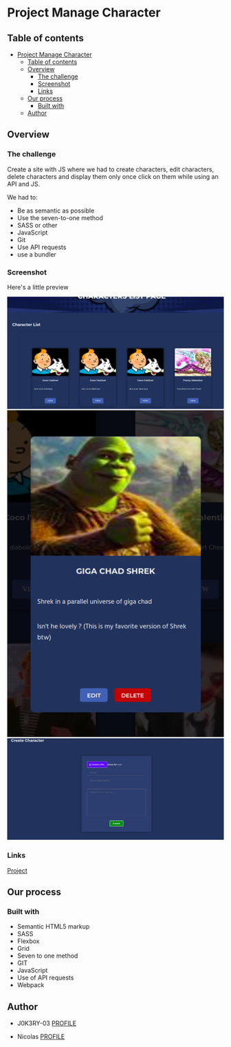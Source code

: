 # Project Manage Character
## Table of contents

- [Project Manage Character](#project-manage-character)
  - [Table of contents](#table-of-contents)
  - [Overview](#overview)
    - [The challenge](#the-challenge)
    - [Screenshot](#screenshot)
    - [Links](#links)
  - [Our process](#our-process)
    - [Built with](#built-with)
  - [Author](#author)

## Overview

### The challenge


Create a site with JS where we had to create characters, edit characters, delete characters and display them only once click on them while using an API and JS.

We had to:

- Be as semantic as possible
- Use the seven-to-one method
- SASS or other
- JavaScript
- Git
- Use API requests
- use a bundler

### Screenshot

Here's a little preview

![](./src/screenshots/overview.png)
![](./src/screenshots/single_character.png)
![](./src/screenshots/create_character.png)

### Links

[Project](https://harmonious-frangollo-300572.netlify.app)

## Our process

### Built with

- Semantic HTML5 markup
- SASS
- Flexbox
- Grid
- Seven to one method
- GIT
- JavaScript
- Use of API requests
- Webpack

## Author

- J0K3RY-03 [PROFILE](https://github.com/J0K3RY-03)

- Nicolas [PROFILE](https://github.com/Nicolas1206)